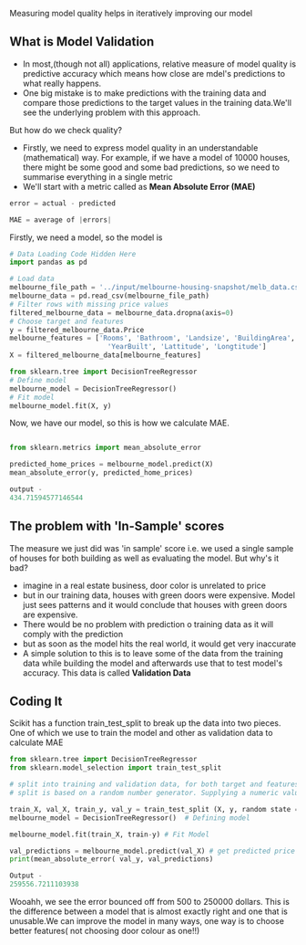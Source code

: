 Measuring model quality helps in iteratively improving our model

## What is Model Validation

* In most,(though not all) applications, relative measure of model quality is predictive accuracy which means how close are mdel's predictions to what really happens.
* One big mistake is to make predictions with the training data and compare those predictions to the target values in the training data.We'll see the underlying problem with this approach.

But how do we check quality?

* Firstly, we need to express model quality in an understandable (mathematical) way. For example, if we have a model of 10000 houses, there might be some good and some bad predictions, so we need to summarise everything in a single metric
* We'll start with a metric called as **Mean Absolute Error (MAE)**

```python
error = actual - predicted

MAE = average of |errors|
```

Firstly, we need a model, so the model is
```python
# Data Loading Code Hidden Here
import pandas as pd

# Load data
melbourne_file_path = '../input/melbourne-housing-snapshot/melb_data.csv'
melbourne_data = pd.read_csv(melbourne_file_path) 
# Filter rows with missing price values
filtered_melbourne_data = melbourne_data.dropna(axis=0)
# Choose target and features
y = filtered_melbourne_data.Price
melbourne_features = ['Rooms', 'Bathroom', 'Landsize', 'BuildingArea', 
                        'YearBuilt', 'Lattitude', 'Longtitude']
X = filtered_melbourne_data[melbourne_features]

from sklearn.tree import DecisionTreeRegressor
# Define model
melbourne_model = DecisionTreeRegressor()
# Fit model
melbourne_model.fit(X, y)
```

Now, we have our model, so this is how we calculate MAE.

```python

from sklearn.metrics import mean_absolute_error

predicted_home_prices = melbourne_model.predict(X)
mean_absolute_error(y, predicted_home_prices)

output - 
434.71594577146544
```

## The problem with 'In-Sample' scores

The measure we just did was 'in sample' score i.e. we used a single sample of houses for both building as well as evaluating the model. But why's it bad?

* imagine in a real estate business, door color is unrelated to price 
* but in our training data, houses with green doors were expensive. Model just sees patterns and it would conclude that houses with green doors are expensive.
* There would be no problem with prediction o training data as it will comply with the prediction
* but as soon as the model hits the real world, it would get very inaccurate
* A simple solution to this is to leave some of the data from the training data while building the model and afterwards use that to test model's accuracy. This data is called **Validation Data**

## Coding It

Scikit has a function train_test_split to break up the data into two pieces. One of which we use to train the model and other as validation data to calculate MAE

```python
from sklearn.tree import DecisionTreeRegressor
from sklearn.model_selection import train_test_split

# split into training and validation data, for both target and features
# split is based on a random number generator. Supplying a numeric value to the random state argument is necessary as it ensures that we get the same split every time we run the script

train_X, val_X, train_y, val_y = train_test_split (X, y, random state = 0)
melbourne_model = DecisionTreeRegressor()  # Defining model

melbourne_model.fit(train_X, train-y) # Fit Model

val_predictions = melbourne_model.predict(val_X) # get predicted price on validtion data
print(mean_absolute_error( val_y, val_predictions)

Output - 
259556.7211103938
```

Wooahh, we see the error bounced off from 500 to 250000 dollars. This is the difference between a model that is almost exactly right and one that is unusable.We can improve the model in many ways, one way is to choose better features( not choosing door colour as one!!)



























